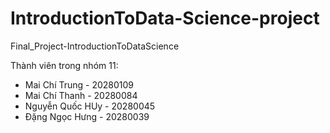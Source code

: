# IntroductionToData-Science-project
Final_Project-IntroductionToDataScience

Thành viên trong nhóm 11:
 - Mai Chí Trung - 20280109
 - Mai Chí Thanh - 20280084
 - Nguyễn Quốc HUy - 20280045
 - Đặng Ngọc Hưng - 20280039
